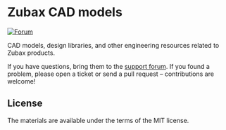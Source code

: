 # Zubax CAD models

[![Forum](https://img.shields.io/discourse/https/forum.zubax.com/users.svg)](https://forum.zubax.com)

CAD models, design libraries, and other engineering resources related to Zubax products.

If you have questions, bring them to the [support forum](https://forum.zubax.com).
If you found a problem, please open a ticket or send a pull request &ndash; contributions are welcome!

## License

The materials are available under the terms of the MIT license.
